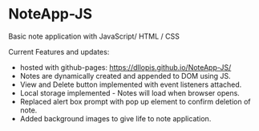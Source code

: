 # NoteApp-JS
Basic note application with JavaScript/ HTML / CSS

Current Features and updates:
* hosted with github-pages: https://dllopis.github.io/NoteApp-JS/
* Notes are dynamically created and appended to DOM using JS.
* View and Delete button implemented with event listeners attached.
* Local storage implemented - Notes will load when browser opens.
* Replaced alert box prompt with pop up element to confirm deletion of note.
* Added background images to give life to note application.